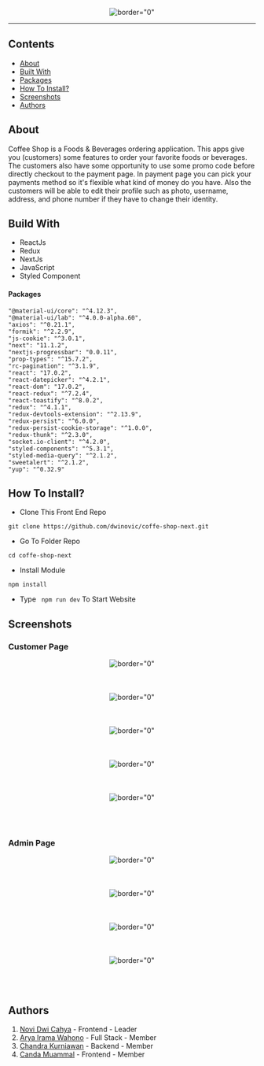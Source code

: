 <p align="center">
     <img src="https://i.postimg.cc/QdVDVtTB/logo.png"   alt= border="0" />

</p>


---


## Contents

- [About](#about)
- [Built With](#built-with)
- [Packages](#packages)
- [How To Install?](#installation)
- [Screenshots](#screenshots)
- [Authors](#authors)

##  About

Coffee Shop is a Foods & Beverages ordering application. This apps give you (customers) some features to order your favorite foods or beverages. The customers also have some opportunity to use some promo code before directly checkout to the payment page. In payment page you can pick your payments method so it's flexible what kind of money do you have. Also the customers will be able to edit their profile such as photo, username, address, and phone number if they have to change their identity. 


##  Build With

- ReactJs
- Redux
- NextJs
- JavaScript
- Styled Component


#### Packages
    "@material-ui/core": "^4.12.3",
    "@material-ui/lab": "^4.0.0-alpha.60",
    "axios": "^0.21.1",
    "formik": "^2.2.9",
    "js-cookie": "^3.0.1",
    "next": "11.1.2",
    "nextjs-progressbar": "0.0.11",
    "prop-types": "^15.7.2",
    "rc-pagination": "^3.1.9",
    "react": "17.0.2",
    "react-datepicker": "^4.2.1",
    "react-dom": "17.0.2",
    "react-redux": "^7.2.4",
    "react-toastify": "^8.0.2",
    "redux": "^4.1.1",
    "redux-devtools-extension": "^2.13.9",
    "redux-persist": "^6.0.0",
    "redux-persist-cookie-storage": "^1.0.0",
    "redux-thunk": "^2.3.0",
    "socket.io-client": "^4.2.0",
    "styled-components": "^5.3.1",
    "styled-media-query": "^2.1.2",
    "sweetalert": "^2.1.2",
    "yup": "^0.32.9"


##  How To Install?

- Clone This Front End Repo

```
git clone https://github.com/dwinovic/coffe-shop-next.git

```

- Go To Folder Repo

```
cd coffe-shop-next
```

- Install Module

```
npm install
```

- Type ` npm run dev` To Start Website


## Screenshots

### Customer Page

<p align="center">
  <span>
   <img src="https://i.postimg.cc/cCjZ0GLg/home.png"   alt= border="0" /> <br/><br/><br/><br/>
   <img src="https://i.postimg.cc/pr8xW1hs/login.png"   alt= border="0" /> <br/><br/><br/><br/>
   <img src="https://i.postimg.cc/Ghwd7rVV/product.png"   alt= border="0" /> <br/><br/><br/><br/>
   <img src="https://i.postimg.cc/43dg73H7/payment.png"   alt= border="0" /> <br/><br/><br/><br/>
   <img src="https://i.postimg.cc/jqNrJm2X/profile.png"   alt= border="0" /> <br/><br/><br/><br/>
  </span>
</p>

### Admin Page

<p align="center">
  <span>
   <img src="https://i.postimg.cc/MTSm3n0X/newproduct.png"   alt= border="0" /> <br/><br/><br/><br/>
   <img src="https://i.postimg.cc/pr0Qdkwn/orderadmin.png"   alt= border="0" /> <br/><br/><br/><br/>
   <img src="https://i.postimg.cc/Kc9tBqW1/productadmin.png"   alt= border="0" /> <br/><br/><br/><br/>
   <img src="https://i.postimg.cc/C1xzKYSm/dashboard.png"   alt= border="0" /> <br/><br/><br/><br/>
  </span>
</p>


## Authors

1. [Novi Dwi Cahya](https://github.com/dwinovic) - Frontend - Leader
2. [Arya Irama Wahono](https://github.com/aryairama) - Full Stack - Member
3. [Chandra Kurniawan](https://github.com/Chandra-Kurnia) - Backend - Member
4. [Canda Muammal](https://github.com/CandaMuammal) - Frontend - Member